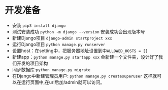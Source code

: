 # 开发准备

- 安装 `pip3 install django`
- 测试安装成功 `python -m django --version` 安装成功会出现版本号
- 新建Django项目 `django-admin startproject xxx`
- 运行Django项目 `python manage.py runserver`
- 设置host：在setting中，把服务器地址设置到中`ALLOWED_HOSTS = []`
- 新建app：`python manage.py startapp xxx` 会新建一个文件夹，设计好了我们开发的项目架构
- 同步数据库:`python manage.py migrate`
- 在Django中新建管理员用户: `python manage.py createsuperuser` 这样就可以在运行页面中,在url后加/admin就可以访问。

